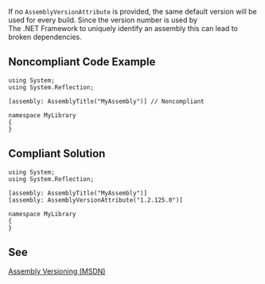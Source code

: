 
If no `AssemblyVersionAttribute` is provided, the same default version will be used for every build. Since the version number is used by<br>The .NET Framework to uniquely identify an assembly this can lead to broken dependencies.

## Noncompliant Code Example


    using System;
    using System.Reflection;
    
    [assembly: AssemblyTitle("MyAssembly")] // Noncompliant
    
    namespace MyLibrary
    {
    }


## Compliant Solution


    using System;
    using System.Reflection;
    
    [assembly: AssemblyTitle("MyAssembly")]
    [assembly: AssemblyVersionAttribute("1.2.125.0")]
    
    namespace MyLibrary
    {
    }


## See

[Assembly Versioning (MSDN)](https://msdn.microsoft.com/en-us/library/51ket42z.aspx)
